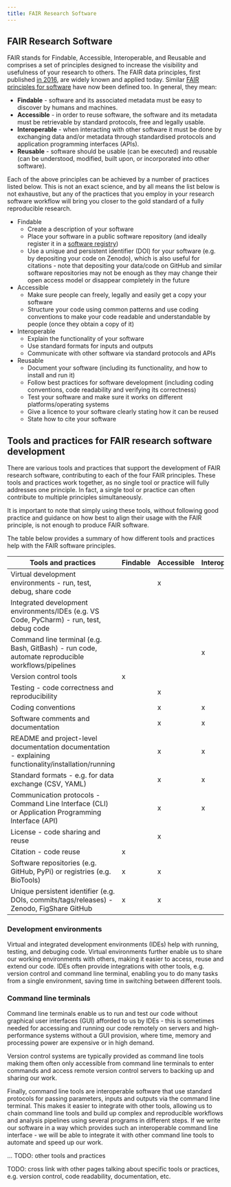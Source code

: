 ```yaml
---
title: FAIR Research Software
---
```



## FAIR Research Software

FAIR stands for Findable, Accessible, Interoperable, and Reusable and comprises a set of principles designed to
increase the visibility and usefulness of your research to others.
The FAIR data principles, first published [in 2016][fair-data-principles], are widely known and applied today.
Similar [FAIR principles for software][fair-principles-research-software] have now been defined too. In general, they mean:

* **Findable** - software and its associated metadata must be easy to discover by humans and machines.
* **Accessible** - in order to reuse software, the software and its metadata must be retrievable by standard protocols, free and legally usable.
* **Interoperable** - when interacting with other software it must be done by exchanging data and/or metadata through
  standardised protocols and application programming interfaces (APIs).
* **Reusable** - software should be usable (can be executed) and reusable
  (can be understood, modified, built upon, or incorporated into other software).

Each of the above principles can be achieved by a number of practices listed below.
This is not an exact science, and by all means the list below is not exhaustive,
but any of the practices that you employ in your research software workflow will bring you
closer to the gold standard of a fully reproducible research.

* Findable
  * Create a description of your software
  * Place your software in a public software repository (and ideally register it in a [software registry](https://github.com/NLeSC/awesome-research-software-registries))
  * Use a unique and persistent identifier (DOI) for your software (e.g. by depositing your code on Zenodo), 
  which is also useful for citations - note that depositing your data/code on GitHub and similar software repositories 
  may not be enough as they may change their open access model or disappear completely in the future
* Accessible
  * Make sure people can freely, legally and easily get a copy your software
  * Structure your code using common patterns and use coding conventions to make your code readable and understandable by people (once they obtain a copy of it)
* Interoperable
  * Explain the functionality of your software
  * Use standard formats for inputs and outputs
  * Communicate with other software via standard protocols and APIs
* Reusable
  * Document your software (including its functionality, and how to install and run it)
  * Follow best practices for software development (including coding conventions, code readability and verifying its correctness)
  * Test your software and make sure it works on different platforms/operating systems
  * Give a licence to your software clearly stating how it can be reused
  * State how to cite your software
 
  
## Tools and practices for FAIR research software development 

There are various tools and practices that support the development of FAIR research software, contributing to each of the four FAIR principles. 
These tools and practices work together, as no single tool or practice will fully addresses one principle. 
In fact, a single tool or practice can often contribute to multiple principles simultaneously. 

It is important to note that simply using these tools, without following good practice and guidance on how best to align 
their usage with the FAIR principle, is not enough to produce FAIR software.

The table below provides a summary of how different tools and practices help with the FAIR software principles.

| Tools and practices                                                                                  | Findable | Accessible | Interoperable | Reusable |
| ---------------------------------------------------------------------------------------------------- | -------- | ---------- | ------------- | -------- |
| Virtual development environments - run, test, debug, share code                                      |          | x          |               | x        |
| Integrated development environments/IDEs (e.g. VS Code, PyCharm) - run, test, debug code             |          |            |               | x        |
| Command line terminal (e.g. Bash, GitBash) - run code, automate reproducible workflows/pipelines     |          |            | x             | x        |
| Version control tools                                                                                | x        |            |               |          |
| Testing - code correctness and reproducibility                                                       |          | x          |               | x        |
| Coding conventions                                                                                   |          | x          | x             | x        |
| Software comments and documentation                                                                  |          | x          | x             | x        |
| README and project-level documentation documentation - explaining functionality/installation/running |          | x          | x             | x        |
| Standard formats - e.g. for data exchange (CSV, YAML)                                                |          | x          | x             | x        |
| Communication protocols - Command Line Interface (CLI) or Application Programming Interface (API)    |          | x          | x             | x        |
| License - code sharing and reuse                                                                     |          | x          |               | x        |
| Citation - code reuse                                                                                | x        |            |               | x        |
| Software repositories (e.g. GitHub, PyPi) or registries (e.g. BioTools)                              | x        | x          |               |          |
| Unique persistent identifier (e.g. DOIs, commits/tags/releases) - Zenodo, FigShare GitHub            | x        | x          |               |          |


### Development environments

Virtual and integrated development environments (IDEs) help with running, testing, and debuging code. 
Virtual environments further enable us to share our working 
environments with others, making it easier to access, reuse and extend our code.
IDEs often provide integrations with other tools, e.g. version control and command line terminal, enabling you to do many tasks from a single environment, saving time in switching
between different tools.

### Command line terminals

Command line terminals enable us to run and test our code without graphical user interfaces (GUI) afforded to us by IDEs - this is sometimes needed for accessing and 
running our code remotely on servers and high-performance systems without a GUI provision, where time, memory and processing power are expensive or in high demand.

Version control systems are typically provided as command line tools making them often only accessible from command line terminals to enter commands and access 
remote version control servers to backing up and sharing our work.

Finally, command line tools are interoperable software that use standard protocols for passing parameters, inputs and outputs via the command line terminal. 
This makes it easier to integrate with other tools, allowing us to chain command line tools and build up complex and reproducible workflows and analysis pipelines 
using several programs in different steps. 
If we write our software in a way which provides such an interoperable command line interface - we will be able to integrate it with other command line tools to 
automate and speed up our work.

... 
TODO: other tools and practices

TODO: cross link with other pages talking about specific tools or practices, e.g. version control, code readability, documentation, etc.


[fair-principles-research-software]: https://www.nature.com/articles/s41597-022-01710-x
[fair-data-principles]: https://www.nature.com/articles/sdata201618
